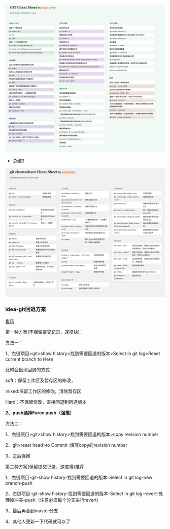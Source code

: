 ![](./images/315b90b61ace455eb8963a5d6b3538a9_tplv-obj_1255_1158.webp)

+ 总结2

![](./images/c3449453431e426ba2e231df655ab26f_tplv-obj_1199_968.png)

### idea-git回退方案

[鱼乐](https://www.zhihu.com/people/yu-le-52-95)

第一种方案(不保留提交记录，速度快)：

方法一：

1、右键项目>git>show history>找到需要回退的版本>Select in git log>Reset current branch to Here

此时会出现回退的方式：

soft：保留工作区及暂存区的修改，

mixed:保留工作区的修改，清除暂存区

Hard：不保留修改，直接回退到所选版本

**2、push选择Force push（强推）**



方法二：

1、右键项目>git>show history>找到需要回退的版本>copy revision number

2、git>reset head>to Commit :填写copy的revision number

3、之后强推



第二种方案(保留提交记录，速度慢)推荐

1、右键项目-git-show history-找到需要回退的版本-Select in git log-new branch-push

2、右键项目-git-show history-找到需要回退的版本-Select in git log-revert-处理掉冲突-push（注意必须每个分支进行revert）

3、最后再合到master分支

4、其他人更新一下代码就可以了